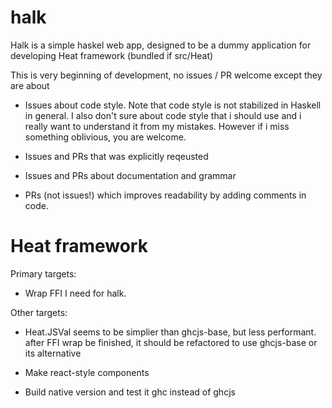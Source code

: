 # halk

Halk is a simple haskel web app,
designed to be a dummy application for
developing Heat framework (bundled if src/Heat)

This is very beginning of development, no issues / PR welcome
except they are about

- Issues about code style.
  Note that code style is not stabilized in Haskell in general.
  I also don't sure about code style that i should use and i really want to
  understand it from my mistakes.
  However if i miss something oblivious, you are welcome.

- Issues and PRs that was explicitly reqeusted

- Issues and PRs about documentation and grammar

- PRs (not issues!) which improves readability by adding comments in code.

# Heat framework

Primary targets:

- Wrap FFI I need for halk.

Other targets:

- Heat.JSVal seems to be simplier than ghcjs-base, but less performant.
  after FFI wrap be finished, it should be refactored to use ghcjs-base
  or its alternative

- Make react-style components

- Build native version and test it ghc instead of ghcjs
